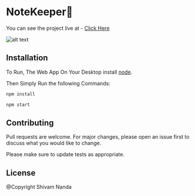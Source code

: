 # NoteKeeper📝


You can see the project live at - [Click Here] 

![alt text](https://i.ibb.co/CHyQ09q/ezgif-com-gif-maker-1.gif)

## Installation

To Run, The Web App On Your Desktop install [node](https://nodejs.org/en/download/).

Then Simply Run the following Commands:
```bash
npm install

npm start
```
## Contributing
Pull requests are welcome. For major changes, please open an issue first to discuss what you would like to change.

Please make sure to update tests as appropriate.

## License

@Copyright Shivam Nanda

[Click Here]: <https://notekeeper-5b576.web.app/>
